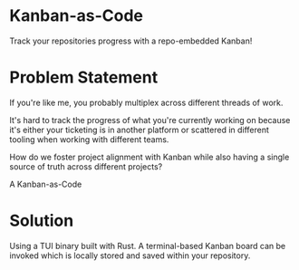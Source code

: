 # Kanban-as-Code
Track your repositories progress with a repo-embedded Kanban!

# Problem Statement
If you're like me, you probably multiplex across different threads of work.

It's hard to track the progress of what you're currently working on because it's either your ticketing is in another platform or scattered in different tooling when working with different teams.

How do we foster project alignment with Kanban while also having a single source of truth across different projects?

A Kanban-as-Code

# Solution
Using a TUI binary built with Rust. A terminal-based Kanban board can be invoked which is locally stored and saved within your repository.
